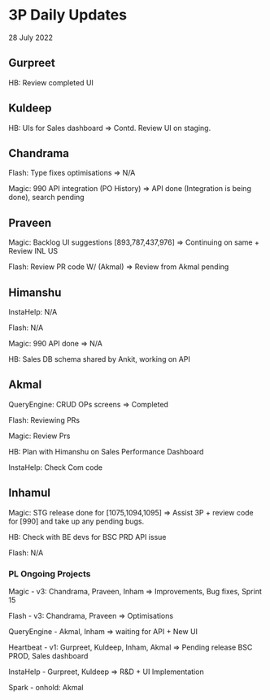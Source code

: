 # 3P Daily Updates
28 July 2022

## Gurpreet
HB: Review completed UI

## Kuldeep
HB: UIs for Sales dashboard => Contd. Review UI on staging.

## Chandrama
Flash: Type fixes optimisations => N/A

Magic: 990 API integration (PO History) => API done (Integration is being done), search pending

## Praveen
Magic: Backlog UI suggestions [893,787,437,976] => Continuing on same + Review INL US 

Flash: Review PR code W/ (Akmal) => Review from Akmal pending 

## Himanshu
InstaHelp: N/A

Flash: N/A

Magic: 990 API done => N/A

HB: Sales DB schema shared by Ankit, working on API

## Akmal
QueryEngine: CRUD OPs screens => Completed

Flash: Reviewing PRs

Magic: Review Prs

HB: Plan with Himanshu on Sales Performance Dashboard

InstaHelp: Check Com code

## Inhamul
Magic: STG release done for [1075,1094,1095] => Assist 3P + review code for [990] and take up any pending bugs.

HB: Check with BE devs for BSC PRD API issue

Flash: N/A

### PL Ongoing Projects
Magic - v3: Chandrama, Praveen, Inham => Improvements, Bug fixes, Sprint 15 

Flash - v3: Chandrama, Praveen => Optimisations

QueryEngine - Akmal, Inham => waiting for API + New UI

Heartbeat - v1: Gurpreet, Kuldeep, Inham, Akmal => Pending release BSC PROD, Sales dashboard

InstaHelp - Gurpreet, Kuldeep => R&D + UI Implementation

Spark - onhold: Akmal
